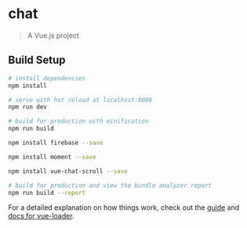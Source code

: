 # chat

> A Vue.js project

## Build Setup

```bash
# install dependencies
npm install

# serve with hot reload at localhost:8080
npm run dev

# build for production with minification
npm run build

npm install firebase --save

npm install moment --save

npm install vue-chat-scroll --save

# build for production and view the bundle analyzer report
npm run build --report
```

For a detailed explanation on how things work, check out the [guide](http://vuejs-templates.github.io/webpack/) and [docs for vue-loader](http://vuejs.github.io/vue-loader).
